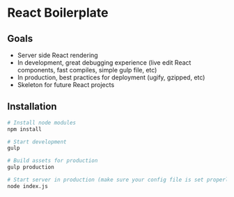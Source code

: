 # React Boilerplate

## Goals
- Server side React rendering
- In development, great debugging experience (live edit React components, fast compiles, simple gulp file, etc)
- In production, best practices for deployment (ugify, gzipped, etc)
- Skeleton for future React projects

## Installation 
```bash
# Install node modules
npm install

# Start development
gulp

# Build assets for production
gulp production

# Start server in production (make sure your config file is set properly)
node index.js
```
